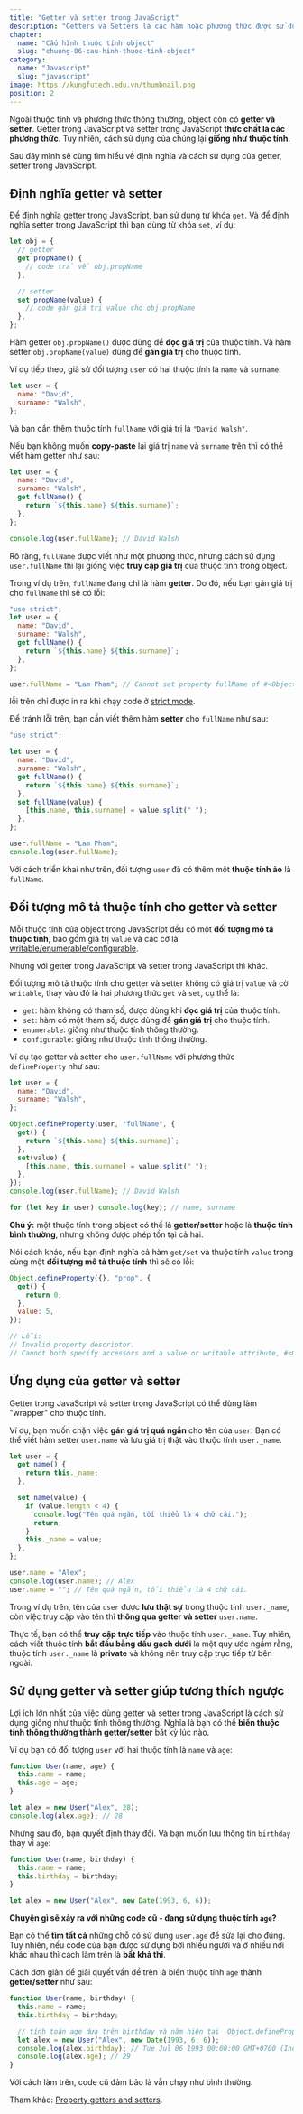 ```yaml
---
title: "Getter và setter trong JavaScript"
description: "Getters và Setters là các hàm hoặc phương thức được sử dụng để lấy và đặt các giá trị của các biến. Khái niệm getters và setters rất phổ biến trong lập trình."
chapter:
  name: "Cấu hình thuộc tính object"
  slug: "chuong-06-cau-hinh-thuoc-tinh-object"
category:
  name: "Javascript"
  slug: "javascript"
image: https://kungfutech.edu.vn/thumbnail.png
position: 2
---
```


Ngoài thuộc tính và phương thức thông thường, object còn có **getter và setter**. Getter trong JavaScript và setter trong JavaScript **thực chất là các phương thức**. Tuy nhiên, cách sử dụng của chúng lại **giống như thuộc tính**.

Sau đây mình sẽ cùng tìm hiểu về định nghĩa và cách sử dụng của getter, setter trong JavaScript.

## Định nghĩa getter và setter

Để định nghĩa getter trong JavaScript, bạn sử dụng từ khóa `get`. Và để định nghĩa setter trong JavaScript thì bạn dùng từ khóa `set`, ví dụ:

```js
let obj = {
  // getter
  get propName() {
    // code trả về obj.propName
  },

  // setter
  set propName(value) {
    // code gán giá trị value cho obj.propName
  },
};
```

Hàm getter `obj.propName()` được dùng để **đọc giá trị** của thuộc tính. Và hàm setter `obj.propName(value)` dùng để **gán giá trị** cho thuộc tính.

Ví dụ tiếp theo, giả sử đối tượng `user` có hai thuộc tính là `name` và `surname`:

```js
let user = {
  name: "David",
  surname: "Walsh",
};
```

Và bạn cần thêm thuộc tính `fullName` với giá trị là `"David Walsh"`.

Nếu bạn không muốn **copy-paste** lại giá trị `name` và `surname` trên thì có thể viết hàm getter như sau:

```js
let user = {
  name: "David",
  surname: "Walsh",
  get fullName() {
    return `${this.name} ${this.surname}`;
  },
};

console.log(user.fullName); // David Walsh
```

Rõ ràng, `fullName` được viết như một phương thức, nhưng cách sử dụng `user.fullName` thì lại giống việc **truy cập giá trị** của thuộc tính trong object.

Trong ví dụ trên, `fullName` đang chỉ là hàm **getter**. Do đó, nếu bạn gán giá trị cho `fullName` thì sẽ có lỗi:

```js
"use strict";
let user = {
  name: "David",
  surname: "Walsh",
  get fullName() {
    return `${this.name} ${this.surname}`;
  },
};

user.fullName = "Lam Pham"; // Cannot set property fullName of #<Object> which has only a getter
```

<content-warning>

lỗi trên chỉ được in ra khi chạy code ở [strict mode](/bai-viet/javascript/strict-mode-trong-javascript).

</content-warning>

Để tránh lỗi trên, bạn cần viết thêm hàm **setter** cho `fullName` như sau:

```js
"use strict";

let user = {
  name: "David",
  surname: "Walsh",
  get fullName() {
    return `${this.name} ${this.surname}`;
  },
  set fullName(value) {
    [this.name, this.surname] = value.split(" ");
  },
};

user.fullName = "Lam Pham";
console.log(user.fullName);
```

Với cách triển khai như trên, đối tượng `user` đã có thêm một **thuộc tính ảo** là `fullName`.

## Đối tượng mô tả thuộc tính cho getter và setter

Mỗi thuộc tính của object trong JavaScript đều có một **đối tượng mô tả thuộc tính**, bao gồm giá trị `value` và các cờ là [writable/enumerable/configurable](/bai-viet/javascript/writable-enumerable-configurable-cua-object).

Nhưng với getter trong JavaScript và setter trong JavaScript thì khác.

Đối tượng mô tả thuộc tính cho getter và setter không có giá trị `value` và cờ `writable`, thay vào đó là hai phương thức `get` và `set`, cụ thể là:

- `get`: hàm không có tham số, được dùng khi **đọc giá trị** của thuộc tính.
- `set`: hàm có một tham số, được dùng để **gán giá trị** cho thuộc tính.
- `enumerable`: giống như thuộc tính thông thường.
- `configurable`: giống như thuộc tính thông thường.

Ví dụ tạo getter và setter cho `user.fullName` với phương thức `defineProperty` như sau:

```js
let user = {
  name: "David",
  surname: "Walsh",
};

Object.defineProperty(user, "fullName", {
  get() {
    return `${this.name} ${this.surname}`;
  },
  set(value) {
    [this.name, this.surname] = value.split(" ");
  },
});
console.log(user.fullName); // David Walsh

for (let key in user) console.log(key); // name, surname
```

**Chú ý:** một thuộc tính trong object có thể là **getter/setter** hoặc là **thuộc tính bình thường**, nhưng không được phép tồn tại cả hai.

Nói cách khác, nếu bạn định nghĩa cả hàm `get/set` và thuộc tính `value` trong cùng một **đối tượng mô tả thuộc tính** thì sẽ có lỗi:

```js
Object.defineProperty({}, "prop", {
  get() {
    return 0;
  },
  value: 5,
});

// Lỗi:
// Invalid property descriptor.
// Cannot both specify accessors and a value or writable attribute, #<Object>
```

## Ứng dụng của getter và setter

Getter trong JavaScript và setter trong JavaScript có thể dùng làm "wrapper" cho thuộc tính.

Ví dụ, bạn muốn chặn việc **gán giá trị quá ngắn** cho tên của `user`. Bạn có thể viết hàm setter `user.name` và lưu giá trị thật vào thuộc tính `user._name`.

```js
let user = {
  get name() {
    return this._name;
  },

  set name(value) {
    if (value.length < 4) {
      console.log("Tên quá ngắn, tối thiểu là 4 chữ cái.");
      return;
    }
    this._name = value;
  },
};

user.name = "Alex";
console.log(user.name); // Alex
user.name = ""; // Tên quá ngắn, tối thiểu là 4 chữ cái.
```

Trong ví dụ trên, tên của `user` được **lưu thật sự** trong thuộc tính `user._name`, còn việc truy cập vào tên thì **thông qua getter và setter** `user.name`.

Thực tế, bạn có thể **truy cập trực tiếp** vào thuộc tính `user._name`. Tuy nhiên, cách viết thuộc tính **bắt đầu bằng dấu gạch dưới** là một quy ước ngầm rằng, thuộc tính `user._name` là **private** và không nên truy cập trực tiếp từ bên ngoài.

## Sử dụng getter và setter giúp tương thích ngược

Lợi ích lớn nhất của việc dùng getter và setter trong JavaScript là cách sử dụng giống như thuộc tính thông thường. Nghĩa là bạn có thể **biến thuộc tính thông thường thành getter/setter** bất kỳ lúc nào.

Ví dụ bạn có đối tượng `user` với hai thuộc tính là `name` và `age`:

```js
function User(name, age) {
  this.name = name;
  this.age = age;
}

let alex = new User("Alex", 28);
console.log(alex.age); // 28
```

Nhưng sau đó, bạn quyết định thay đổi. Và bạn muốn lưu thông tin `birthday` thay vì `age`:

```js
function User(name, birthday) {
  this.name = name;
  this.birthday = birthday;
}

let alex = new User("Alex", new Date(1993, 6, 6));
```

**Chuyện gì sẽ xảy ra với những code cũ - đang sử dụng thuộc tính `age`?**

Bạn có thể **tìm tất cả** những chỗ có sử dụng `user.age` để sửa lại cho đúng. Tuy nhiên, nếu code của bạn được sử dụng bởi nhiều người và ở nhiều nơi khác nhau thì cách làm trên là **bất khả thi**.

Cách đơn giản để giải quyết vấn đề trên là biến thuộc tính `age` thành **getter/setter** như sau:

```js
function User(name, birthday) {
  this.name = name;
  this.birthday = birthday;

  // tính toán age dựa trên birthday và năm hiện tại  Object.defineProperty(this, "age", {    get() {      let todayYear = new Date().getFullYear();      return todayYear - this.birthday.getFullYear();    },  });}
  let alex = new User("Alex", new Date(1993, 6, 6));
  console.log(alex.birthday); // Tue Jul 06 1993 00:00:00 GMT+0700 (Indochina Time)
  console.log(alex.age); // 29
}
```

Với cách làm trên, code cũ đảm bảo là vẫn chạy như bình thường.

Tham khảo: [Property getters and setters](https://javascript.info/property-accessors).
